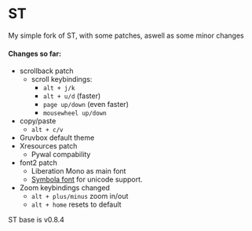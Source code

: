 # ST
My simple fork of ST, with some patches, aswell as some minor changes


#### Changes so far:
- scrollback patch
	- scroll keybindings:
		- `alt + j/k`
		- `alt + u/d` (faster)
		- `page up/down` (even faster)
		- `mousewheel up/down`
- copy/paste 
	- `alt + c/v`
- Gruvbox default theme
- Xresources patch
	- Pywal compability
- font2 patch
	- Liberation Mono as main font
	- [Symbola font](https://fontlibrary.org/en/font/symbola) for unicode support.
- Zoom keybindings changed
	- `alt + plus/minus` zoom in/out
	- `alt + home` resets to default




ST base is v0.8.4
